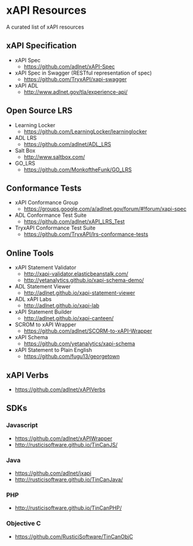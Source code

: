 # xAPI Resources
A curated list of xAPI resources

## xAPI Specification
* xAPI Spec
  *  https://github.com/adlnet/xAPI-Spec
* xAPI Spec in Swagger (RESTful representation of spec)
  * https://github.com/TryxAPI/xapi-swagger
* xAPI ADL
  * http://www.adlnet.gov/tla/experience-api/

## Open Source LRS
* Learning Locker
  * https://github.com/LearningLocker/learninglocker
* ADL LRS
  * https://github.com/adlnet/ADL_LRS
* Salt Box
  * http://www.saltbox.com/
* GO_LRS
  * https://github.com/MonkoftheFunk/GO_LRS

## Conformance Tests
* xAPI Conformance Group
   * https://groups.google.com/a/adlnet.gov/forum/#!forum/xapi-spec
* ADL Conformance Test Suite
   * https://github.com/adlnet/xAPI_LRS_Test
* TryxAPI Conformance Test Suite
  * https://github.com/TryxAPI/lrs-conformance-tests

## Online Tools
* xAPI Statement Validator
  * http://xapi-validator.elasticbeanstalk.com/
  * http://yetanalytics.github.io/xapi-schema-demo/
* ADL Statement Viewer
  * http://adlnet.github.io/xapi-statement-viewer
* ADL xAPI Labs
   * http://adlnet.github.io/xapi-lab
* xAPI Statement Builder
  * http://adlnet.github.io/xapi-canteen/
* SCROM to xAPI Wrapper
  * https://github.com/adlnet/SCORM-to-xAPI-Wrapper
* xAPI Schema
  * https://github.com/yetanalytics/xapi-schema
* xAPI Statement to Plain English
  * https://github.com/fugu13/georgetown

## xAPI Verbs
* https://github.com/adlnet/xAPIVerbs

## SDKs
### Javascript
* https://github.com/adlnet/xAPIWrapper
* http://rusticisoftware.github.io/TinCanJS/

### Java
* https://github.com/adlnet/jxapi
* http://rusticisoftware.github.io/TinCanJava/

### PHP
* http://rusticisoftware.github.io/TinCanPHP/

### Objective C
* https://github.com/RusticiSoftware/TinCanObjC
